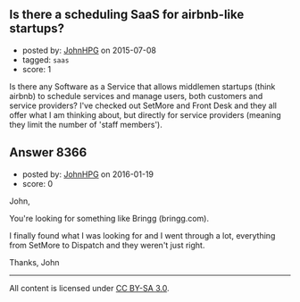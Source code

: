## Is there a scheduling SaaS for airbnb-like startups?

- posted by: [JohnHPG](https://stackexchange.com/users/1435881/johnhpg) on 2015-07-08
- tagged: `saas`
- score: 1

Is there any Software as a Service that allows middlemen startups (think airbnb) to schedule services and manage users, both customers and service providers? I've checked out SetMore and Front Desk and they all offer what I am thinking about, but directly for service providers (meaning they limit the number of 'staff members'). 


## Answer 8366

- posted by: [JohnHPG](https://stackexchange.com/users/1435881/johnhpg) on 2016-01-19
- score: 0

John,

You're looking for something like Bringg (bringg.com).

I finally found what I was looking for and I went through a lot, everything from SetMore to Dispatch and they weren't just right.

Thanks,
John



---

All content is licensed under [CC BY-SA 3.0](https://creativecommons.org/licenses/by-sa/3.0/).
